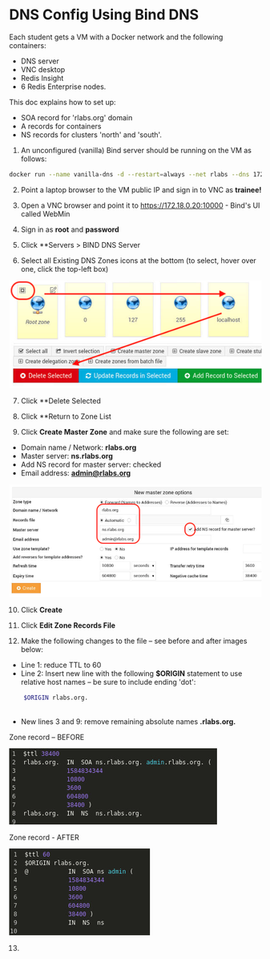 # DNS Config Using Bind DNS

Each student gets a VM with a Docker network and the following containers:
- DNS server
- VNC desktop
- Redis Insight
- 6 Redis Enterprise nodes.

This doc explains how to set up:
- SOA record for 'rlabs.org' domain
- A records for containers
- NS records for clusters 'north' and 'south'.

1. An unconfigured (vanilla) Bind server should be running on the VM as follows:

```bash
docker run --name vanilla-dns -d --restart=always --net rlabs --dns 172.18.0.20 --hostname ns.rlabs.org --ip 172.18.0.20 -p 10000:10000/tcp sameersbn/bind
```

2. Point a laptop browser to the VM public IP and sign in to VNC as **trainee!**

3. Open a VNC browser and point it to https://172.18.0.20:10000 - Bind's UI called WebMin

4. Sign in as **root** and **password**

5. Click **Servers > BIND DNS Server
  
6. Select all Existing DNS Zones icons at the bottom (to select, hover over one,  click the top-left box)

![](img/04%20-%20DNS%20default%20zone%20select.png)

7. Click **Delete Selected

8. Click **Return to Zone List

9. Click **Create Master Zone** and make sure the following are set:
- Domain name / Network: **rlabs.org**
- Master server: **ns.rlabs.org**
- Add NS record for master server: checked
- Email address: **admin@rlabs.org**

![](img/05%20-%20DNS%20zone%20create.png)

10. Click **Create** 

11. Click **Edit Zone Records File**

12. Make the following changes to the file – see before and after images below:
- Line 1: reduce TTL to 60
- Line 2: Insert new line with the following **$ORIGIN** statement to use relative host names – be sure to include ending 'dot':	

```bash
	$ORIGIN rlabs.org.
 
```

- New lines 3 and 9: remove remaining absolute names **.rlabs.org.**

Zone record – BEFORE

![](img/06%20-%20DNS%20zone%20record%20start.png)

Zone record - AFTER

![](img/07%20-%20DNS%20zone%20record%20zone%20set.png)

13. 

